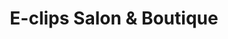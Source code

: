 ---
title: "E-clips Salon & Boutique"
url: /west-jordan/e-clips-salon-und-boutique/
shop: Friseur
---